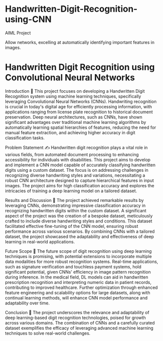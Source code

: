 # Handwritten-Digit-Recognition-using-CNN
AIML Project

Allow networks, excelling at automatically identifying important features in images.
# Handwritten Digit Recognition using Convolutional Neural Networks

Introduction 📝
This project focuses on developing a Handwritten Digit Recognition system using machine learning techniques, specifically leveraging Convolutional Neural Networks (CNNs). Handwriting recognition is crucial in today's digital age for efficiently processing information, with applications ranging from license plate recognition to historical document preservation. Deep neural architectures, such as CNNs, have shown significant advantages over traditional machine learning algorithms by automatically learning spatial hierarchies of features, reducing the need for manual feature extraction, and achieving higher accuracy in digit classification tasks.

Problem Statement ✍️
Handwritten digit recognition plays a vital role in various fields, from automated document processing to enhancing accessibility for individuals with disabilities. This project aims to develop and implement a CNN model capable of accurately classifying handwritten digits using a custom dataset. The focus is on addressing challenges in recognizing diverse handwriting styles and variations, necessitating a robust CNN architecture designed to capture hierarchical features in input images. The project aims for high classification accuracy and explores the intricacies of training a deep learning model on a tailored dataset.

Results and Discussion 🎉
The project achieved remarkable results by leveraging CNNs, demonstrating impressive classification accuracy in recognizing handwritten digits within the custom dataset. A significant aspect of the project was the creation of a bespoke dataset, meticulously crafted to include diverse handwriting styles and conditions. This dataset facilitated effective fine-tuning of the CNN model, ensuring robust performance across various scenarios. By combining CNNs with a tailored dataset, the project showcased the adaptability and effectiveness of deep learning in real-world applications.

Future Scope 🔮
The future scope of digit recognition using deep learning techniques is promising, with potential extensions to incorporate multiple data modalities for more robust recognition systems. Real-time applications, such as signature verification and touchless payment systems, hold significant potential, given CNNs' efficiency in image pattern recognition during inference. In the medical field, DL models can aid in handwritten prescription recognition and interpreting numeric data in patient records, contributing to improved healthcare. Further optimization through enhanced feature engineering and scalability options for large datasets, along with continual learning methods, will enhance CNN model performance and adaptability over time.

Conclusion 🚀
The project underscores the relevance and adaptability of deep learning-based digit recognition technologies, poised for growth across various domains. The combination of CNNs and a carefully curated dataset exemplifies the efficacy of leveraging advanced machine learning techniques to solve real-world challenges.
